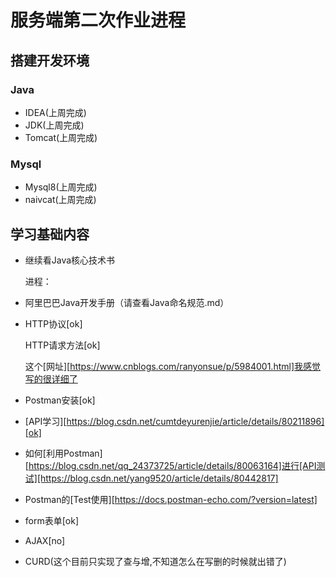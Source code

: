 # 服务端第二次作业进程

## 搭建开发环境

### Java

* IDEA(上周完成)
* JDK(上周完成)
* Tomcat(上周完成)

### Mysql

* Mysql8(上周完成)
* naivcat(上周完成)

## 学习基础内容

* 继续看Java核心技术书

  进程：

* 阿里巴巴Java开发手册（请查看Java命名规范.md）

* HTTP协议[ok]

  HTTP请求方法[ok]

  这个[网址][https://www.cnblogs.com/ranyonsue/p/5984001.html]我感觉写的很详细了

* Postman安装[ok]

* [API学习][https://blog.csdn.net/cumtdeyurenjie/article/details/80211896][ok]

* 如何[利用Postman][https://blog.csdn.net/qq_24373725/article/details/80063164]进行[API测试][https://blog.csdn.net/yang9520/article/details/80442817]

* Postman的[Test使用][https://docs.postman-echo.com/?version=latest]

* form表单[ok]

* AJAX[no]

* CURD(这个目前只实现了查与增,不知道怎么在写删的时候就出错了)
